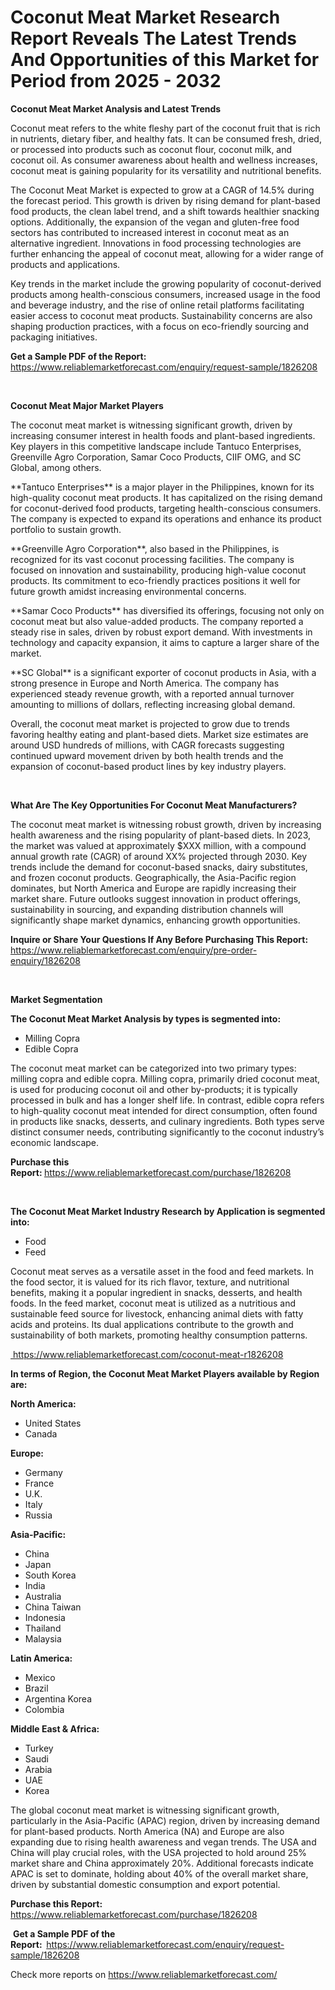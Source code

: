 <p><h1>Coconut Meat Market Research Report Reveals The Latest Trends And Opportunities of this Market for Period from 2025 - 2032</h1></p><p><strong>Coconut Meat Market Analysis and Latest Trends</strong></p>
<p><p>Coconut meat refers to the white fleshy part of the coconut fruit that is rich in nutrients, dietary fiber, and healthy fats. It can be consumed fresh, dried, or processed into products such as coconut flour, coconut milk, and coconut oil. As consumer awareness about health and wellness increases, coconut meat is gaining popularity for its versatility and nutritional benefits.</p><p>The Coconut Meat Market is expected to grow at a CAGR of 14.5% during the forecast period. This growth is driven by rising demand for plant-based food products, the clean label trend, and a shift towards healthier snacking options. Additionally, the expansion of the vegan and gluten-free food sectors has contributed to increased interest in coconut meat as an alternative ingredient. Innovations in food processing technologies are further enhancing the appeal of coconut meat, allowing for a wider range of products and applications.</p><p>Key trends in the market include the growing popularity of coconut-derived products among health-conscious consumers, increased usage in the food and beverage industry, and the rise of online retail platforms facilitating easier access to coconut meat products. Sustainability concerns are also shaping production practices, with a focus on eco-friendly sourcing and packaging initiatives.</p></p>
<p><strong>Get a Sample PDF of the Report:&nbsp;</strong> <a href="https://www.reliablemarketforecast.com/enquiry/request-sample/1826208?utm_campaign=2450&utm_medium=2&utm_source=Github&utm_content=ia&utm_term=07042025&utm_id=coconut-meat">https://www.reliablemarketforecast.com/enquiry/request-sample/1826208</a></p>
<p>&nbsp;</p>
<p><strong>Coconut Meat Major Market Players</strong></p>
<p><p>The coconut meat market is witnessing significant growth, driven by increasing consumer interest in health foods and plant-based ingredients. Key players in this competitive landscape include Tantuco Enterprises, Greenville Agro Corporation, Samar Coco Products, CIIF OMG, and SC Global, among others.</p><p>**Tantuco Enterprises** is a major player in the Philippines, known for its high-quality coconut meat products. It has capitalized on the rising demand for coconut-derived food products, targeting health-conscious consumers. The company is expected to expand its operations and enhance its product portfolio to sustain growth.</p><p>**Greenville Agro Corporation**, also based in the Philippines, is recognized for its vast coconut processing facilities. The company is focused on innovation and sustainability, producing high-value coconut products. Its commitment to eco-friendly practices positions it well for future growth amidst increasing environmental concerns.</p><p>**Samar Coco Products** has diversified its offerings, focusing not only on coconut meat but also value-added products. The company reported a steady rise in sales, driven by robust export demand. With investments in technology and capacity expansion, it aims to capture a larger share of the market.</p><p>**SC Global** is a significant exporter of coconut products in Asia, with a strong presence in Europe and North America. The company has experienced steady revenue growth, with a reported annual turnover amounting to millions of dollars, reflecting increasing global demand.</p><p>Overall, the coconut meat market is projected to grow due to trends favoring healthy eating and plant-based diets. Market size estimates are around USD hundreds of millions, with CAGR forecasts suggesting continued upward movement driven by both health trends and the expansion of coconut-based product lines by key industry players.</p></p>
<p>&nbsp;</p>
<p><strong>What Are The Key Opportunities For Coconut Meat Manufacturers?</strong></p>
<p><p>The coconut meat market is witnessing robust growth, driven by increasing health awareness and the rising popularity of plant-based diets. In 2023, the market was valued at approximately $XXX million, with a compound annual growth rate (CAGR) of around XX% projected through 2030. Key trends include the demand for coconut-based snacks, dairy substitutes, and frozen coconut products. Geographically, the Asia-Pacific region dominates, but North America and Europe are rapidly increasing their market share. Future outlooks suggest innovation in product offerings, sustainability in sourcing, and expanding distribution channels will significantly shape market dynamics, enhancing growth opportunities.</p></p>
<p><strong>Inquire or Share Your Questions If Any Before Purchasing This Report:</strong> <a href="https://www.reliablemarketforecast.com/enquiry/pre-order-enquiry/1826208?utm_campaign=2450&utm_medium=2&utm_source=Github&utm_content=ia&utm_term=07042025&utm_id=coconut-meat">https://www.reliablemarketforecast.com/enquiry/pre-order-enquiry/1826208</a></p>
<p>&nbsp;</p>
<p><strong>Market Segmentation</strong></p>
<p><strong>The Coconut Meat Market Analysis by types is segmented into:</strong></p>
<p><ul><li>Milling Copra</li><li>Edible Copra</li></ul></p>
<p><p>The coconut meat market can be categorized into two primary types: milling copra and edible copra. Milling copra, primarily dried coconut meat, is used for producing coconut oil and other by-products; it is typically processed in bulk and has a longer shelf life. In contrast, edible copra refers to high-quality coconut meat intended for direct consumption, often found in products like snacks, desserts, and culinary ingredients. Both types serve distinct consumer needs, contributing significantly to the coconut industry’s economic landscape.</p></p>
<p><strong>Purchase this Report:&nbsp;</strong><a href="https://www.reliablemarketforecast.com/purchase/1826208?utm_campaign=2450&utm_medium=2&utm_source=Github&utm_content=ia&utm_term=07042025&utm_id=coconut-meat">https://www.reliablemarketforecast.com/purchase/1826208</a></p>
<p>&nbsp;</p>
<p><strong>The Coconut Meat Market Industry Research by Application is segmented into:</strong></p>
<p><ul><li>Food</li><li>Feed</li></ul></p>
<p><p>Coconut meat serves as a versatile asset in the food and feed markets. In the food sector, it is valued for its rich flavor, texture, and nutritional benefits, making it a popular ingredient in snacks, desserts, and health foods. In the feed market, coconut meat is utilized as a nutritious and sustainable feed source for livestock, enhancing animal diets with fatty acids and proteins. Its dual applications contribute to the growth and sustainability of both markets, promoting healthy consumption patterns.</p></p>
<p><a href="https://www.reliablemarketforecast.com/coconut-meat-r1826208?utm_campaign=2450&utm_medium=2&utm_source=Github&utm_content=ia&utm_term=07042025&utm_id=coconut-meat">&nbsp;https://www.reliablemarketforecast.com/coconut-meat-r1826208</a></p>
<p><strong>In terms of Region, the Coconut Meat Market Players available by Region are:</strong></p>
<p>
    <p> <strong> North America: </strong>
        <ul>
            <li>United States</li>
            <li>Canada</li>
        </ul>
        </p> 
    <p> <strong> Europe: </strong>
        <ul>
            <li>Germany</li>
            <li>France</li>
            <li>U.K.</li>
            <li>Italy</li>
            <li>Russia</li>
        </ul>
        </p> 
    <p> <strong> Asia-Pacific: </strong>
        <ul>
            <li>China</li>
            <li>Japan</li>
            <li>South Korea</li>
            <li>India</li>
            <li>Australia</li>
            <li>China Taiwan</li>
            <li>Indonesia</li>
            <li>Thailand</li>
            <li>Malaysia</li>
        </ul>
        </p> 
    <p> <strong> Latin America: </strong>
        <ul>
            <li>Mexico</li>
            <li>Brazil</li>
            <li>Argentina Korea</li>
            <li>Colombia</li>
        </ul>
        </p> 
    <p> <strong> Middle East & Africa: </strong>
        <ul>
            <li>Turkey</li>
            <li>Saudi</li>
            <li>Arabia</li>
            <li>UAE</li>
            <li>Korea</li>
        </ul>
    </p>
    </p>
<p><p>The global coconut meat market is witnessing significant growth, particularly in the Asia-Pacific (APAC) region, driven by increasing demand for plant-based products. North America (NA) and Europe are also expanding due to rising health awareness and vegan trends. The USA and China will play crucial roles, with the USA projected to hold around 25% market share and China approximately 20%. Additional forecasts indicate APAC is set to dominate, holding about 40% of the overall market share, driven by substantial domestic consumption and export potential.</p></p>
<p><strong>Purchase this Report: </strong><a href="https://www.reliablemarketforecast.com/purchase/1826208?utm_campaign=2450&utm_medium=2&utm_source=Github&utm_content=ia&utm_term=07042025&utm_id=coconut-meat">https://www.reliablemarketforecast.com/purchase/1826208</a></p>
<p>&nbsp;<strong>Get a Sample PDF of the Report:&nbsp;&nbsp;</strong><a href="https://www.reliablemarketforecast.com/enquiry/request-sample/1826208?utm_campaign=2450&utm_medium=2&utm_source=Github&utm_content=ia&utm_term=07042025&utm_id=coconut-meat">https://www.reliablemarketforecast.com/enquiry/request-sample/1826208</a></p>
<p><strong></strong></p>
<p>Check more reports on <a href="https://www.reliablemarketforecast.com/?utm_campaign=2450&utm_medium=2&utm_source=Github&utm_content=ia&utm_term=07042025&utm_id=coconut-meat">https://www.reliablemarketforecast.com/</a></p>